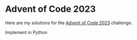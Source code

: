 # Advent of Code 2023

Here are my solutions for the [Advent of Code 2023](https://adventofcode.com/2023) challenge.

Implement in Python
